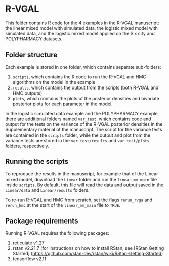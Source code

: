 # R-VGAL

This folder contains R code for the 4 examples in the R-VGAL manuscript: the linear mixed model with simulated data, the logistic mixed model with simulated data, and the logistic mixed model applied on the Six city and POLYPHARMACY datasets.

## Folder structure
Each example is stored in one folder, which contains separate sub-folders:
1. `scripts`, which contains the R code to run the R-VGAL and HMC algorithms on the model in the example
2. `results`, which contains the output from the scripts (both R-VGAL and HMC outputs)
3. `plots`, which contains the plots of the posterior densities and bivariate posterior plots for each parameter in the model.

In the logistic simulated data example and the POLYPHARMACY example, there are additional folders named `var_test`, which contains code and output for the tests on the variance of the R-VGAL posterior densities in the Supplementary material of the manuscript. The script for the variance tests are contained in the `scripts` folder, while the output and plot from the variance tests are stored in the `var_test/results` and `var_test/plots` folders, respectively.

## Running the scripts
To reproduce the results in the manuscript, for example that of the Linear mixed model, download the `Linear` folder and run the `linear_mm_main` file inside `scripts`. By default, this file will read the data and output saved in the `Linear/data` and `Linear/results` folders.

To re-run R-VGAL and HMC from scratch, set the flags `rerun_rvga` and `rerun_hmc` at the start of the `linear_mm_main` file to `TRUE`.

## Package requirements
Running R-VGAL requires the following packages:
1. reticulate v1.27
2. rstan v2.21.7 (for instructions on how to install RStan, see [RStan Getting Started] (https://github.com/stan-dev/rstan/wiki/RStan-Getting-Started)
3. tensorflow v2.11
